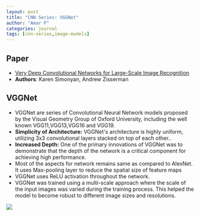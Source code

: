 ```yaml
---
layout: post
title: "CNN Series: VGGNet"
author: "Amar P"
categories: journal
tags: [cnn-series,image-models]
---
```


## Paper

- [Very Deep Convolutional Networks for Large-Scale Image Recognition](https://arxiv.org/abs/1409.1556)
- **Authors**: Karen Simonyan, Andrew Zisserman

## VGGNet
- VGGNet are series of Convolutional Neural Network models proposed by the Visual Geometry Group of Oxford University, including the well known VGG11,VGG13,VGG16 and VGG19. 
- **Simplicity of Architecture:** VGGNet's architecture is highly uniform, utilizing 3x3 convolutional layers stacked on top of each other..
- **Increased Depth:** One of the primary innovations of VGGNet was to demonstrate that the depth of the network is a critical component for achieving high performance.
- Most of the aspects for network remains same as compared to AlexNet. It uses Max-pooling layer to reduce the spatial size of feature maps
- VGGNet uses ReLU activation throughout the network.
- VGGNet was trained using a multi-scale approach where the scale of the input images was varied during the training process. This helped the model to become robust to different image sizes and resolutions.

<img src="{{site.url}}/assets/img/vggnet.png" style="display: block; margin: auto;" />
